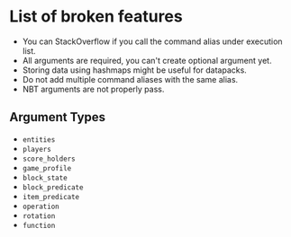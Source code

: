 # List of broken features

- You can StackOverflow if you call the command alias under execution list.
- All arguments are required, you can't create optional argument yet.
- Storing data using hashmaps might be useful for datapacks.
- Do not add multiple command aliases with the same alias.
- NBT arguments are not properly pass.

## Argument Types
- `entities`
- `players`
- `score_holders`
- `game_profile`
- `block_state`
- `block_predicate`
- `item_predicate`
- `operation`
- `rotation`
- `function`
